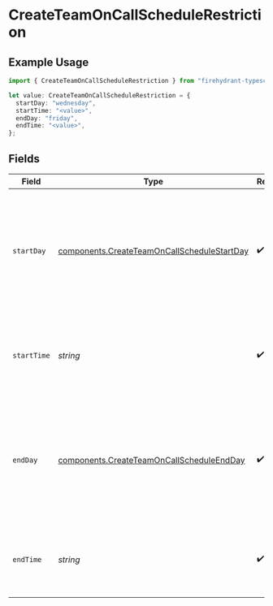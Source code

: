 # CreateTeamOnCallScheduleRestriction

## Example Usage

```typescript
import { CreateTeamOnCallScheduleRestriction } from "firehydrant-typescript-sdk/models/components";

let value: CreateTeamOnCallScheduleRestriction = {
  startDay: "wednesday",
  startTime: "<value>",
  endDay: "friday",
  endTime: "<value>",
};
```

## Fields

| Field                                                                                                             | Type                                                                                                              | Required                                                                                                          | Description                                                                                                       |
| ----------------------------------------------------------------------------------------------------------------- | ----------------------------------------------------------------------------------------------------------------- | ----------------------------------------------------------------------------------------------------------------- | ----------------------------------------------------------------------------------------------------------------- |
| `startDay`                                                                                                        | [components.CreateTeamOnCallScheduleStartDay](../../models/components/createteamoncallschedulestartday.md)        | :heavy_check_mark:                                                                                                | The day of the week on which the restriction should start, as its long-form name (e.g. "monday", "tuesday", etc). |
| `startTime`                                                                                                       | *string*                                                                                                          | :heavy_check_mark:                                                                                                | An ISO8601 time string specifying when the restriction should start.                                              |
| `endDay`                                                                                                          | [components.CreateTeamOnCallScheduleEndDay](../../models/components/createteamoncallscheduleendday.md)            | :heavy_check_mark:                                                                                                | The day of the week on which the restriction should end, as its long-form name (e.g. "monday", "tuesday", etc).   |
| `endTime`                                                                                                         | *string*                                                                                                          | :heavy_check_mark:                                                                                                | An ISO8601 time string specifying when the restriction should end.                                                |